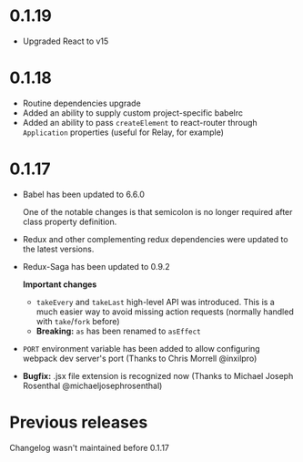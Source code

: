 # 0.1.19

- Upgraded React to v15

# 0.1.18

- Routine dependencies upgrade
- Added an ability to supply custom project-specific babelrc
- Added an ability to pass `createElement` to react-router through `Application` properties (useful for Relay, for example)

# 0.1.17

- Babel has been updated to 6.6.0

  One of the notable changes is that semicolon is no longer required
  after class property definition.


- Redux and other complementing redux dependencies were updated
  to the latest versions.

- Redux-Saga has been updated to 0.9.2

  **Important changes**

    - `takeEvery` and `takeLast` high-level API was introduced. This is a much easier way to avoid missing action requests (normally handled with `take`/`fork` before)
    - **Breaking:** `as` has been renamed to `asEffect`


- `PORT` environment variable has been added to allow configuring
  webpack dev server's port (Thanks to Chris Morrell @inxilpro)

- **Bugfix:** .jsx file extension is recognized now (Thanks to Michael Joseph Rosenthal @michaeljosephrosenthal)

# Previous releases

Changelog wasn't maintained before 0.1.17
